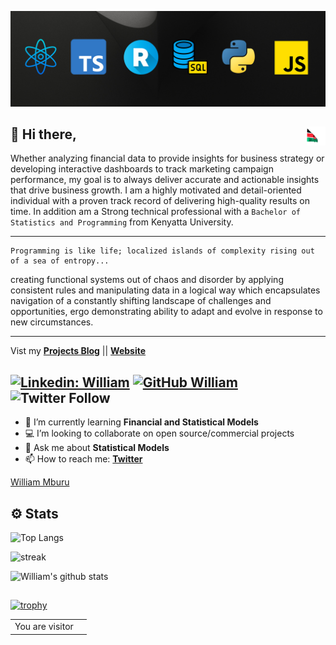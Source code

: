 ![Banner Image](https://github.com/SirWilliam254/SirWilliam254/blob/main/Banner.jpg)


## 👋  Hi there,<img src="flag.gif" height="30" width="30" align ="right">

Whether analyzing financial data to provide insights for business strategy or developing interactive dashboards to track marketing campaign performance, my goal is to always deliver accurate and actionable insights that drive business growth. I am a highly motivated and detail-oriented individual with a proven track record of delivering high-quality results on time.
In addition am a Strong technical professional with a `Bachelor of Statistics and Programming` from Kenyatta University.

------------------------------------------------------------------------------------------------------------------------------------------------------

```
Programming is like life; localized islands of complexity rising out of a sea of entropy...
```
creating functional systems out of chaos and disorder by applying consistent rules and manipulating data in a logical way which encapsulates navigation of a constantly shifting landscape of challenges and opportunities, ergo demonstrating ability to adapt and evolve in response to new circumstances.

------------------------------------------------------------------------------------------------------------------------------------------------------
Vist my **[Projects Blog](https://sirwilliam254.github.io/flexible-jekyll/)**      ||       **[Website]()**

[![Linkedin: William](https://img.shields.io/badge/-William-blue?style=flat-square&logo=Linkedin&logoColor=white&link=https://www.linkedin.com/in/william-mburu-a3907b1a8/)](https://www.linkedin.com/in/william-mburu-a3907b1a8/)
[![GitHub William](https://img.shields.io/github/followers/SirWilliam254?label=follow&style=social)](https://github.com/SirWilliam254)
![Twitter Follow](https://img.shields.io/twitter/follow/WilliamCinemat?style=social)
---
- 🌱 I’m currently learning **Financial and Statistical Models**
- 💻 I’m looking to collaborate on open source/commercial projects
- 💬 Ask me about **Statistical Models**
- 📫 How to reach me:
  **[Twitter](https://twitter.com/WilliamCinemat)**
 
 <div class="badge-base LI-profile-badge" data-locale="en_US" data-size="medium" data-theme="dark" data-type="VERTICAL" data-vanity="william-mburu-a3907b1a8" data-version="v1"><a class="badge-base__link LI-simple-link" href="https://ke.linkedin.com/in/william-mburu-a3907b1a8?trk=profile-badge">William Mburu</a></div>
              
 
## ⚙️ Stats

![Top Langs](https://github-readme-stats.vercel.app/api/top-langs/?username=SirWilliam254&hide=html,jupyter%20notebook,css,scss&layout=compact&theme=dark&hide_border=true)


![streak](https://github-readme-streak-stats.herokuapp.com/?user=SirWilliam254&theme=dark&hide_border=true)


![William's github stats](https://github-readme-stats.vercel.app/api?username=SirWilliam254&show_icons=true&hide=issues,contribs&hide_border=true&theme=dark&rank_icon=github)

## 

[![trophy](https://github-profile-trophy.vercel.app/?username=SirWilliam254&layout=compact&theme=matrix&hide_border=true)](https://github.com/SirWilliam254/github-profile-trophy)

<table>
  <tr>
    <td>You are visitor</td>
    <td><img src="https://profile-counter.glitch.me/SirWilliam254/count.svg" alt="" /></td>
  </tr>
</table>


